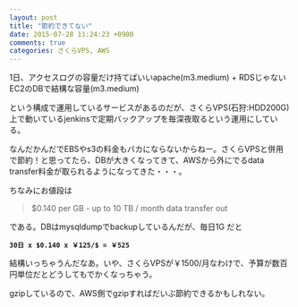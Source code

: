```yaml
---
layout: post
title: "節約できてない"
date: 2015-07-28 11:24:23 +0900
comments: true
categories: さくらVPS, AWS
---
```


1日、アクセスログの容量だけ持てばいいapache(m3.medium) + RDSじゃないEC2のDBで結構な容量(m3.medium)

という構成で運用しているサービスがあるのだが、さくらVPS(石狩:HDD200G)上で動いているjenkinsで定期バックアップを毎深夜取るという運用にしている。

なんだかんだでEBSやs3の料金もバカにならないからねー。さくらVPSと併用で節約！と思ってたら、DBが大きくなってきて、AWSから外にでるdata transfer料金が取られるようになってきた・・・。

ちなみにお値段は

> $0.140 per GB - up to 10 TB / month data transfer out

である。DBはmysqldumpでbackupしているんだが、毎日1G だと

**`30日 x $0.140 x ￥125/$ = ￥525`**

結構いっちゃうんだなあ。いや、さくらVPSが￥1500/月なわけで、予算が数百円単位だとどうしてもでかくなっちゃう。

gzipしているので、AWS側でgzipすればだいぶ節約できるかもしれない。
